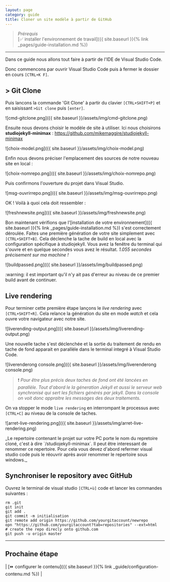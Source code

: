```yaml
---
layout: page 
category: guide
title: Cloner un site modèle à partir de GitHub
---
```


> _Prérequis_  
> [:white_check_mark: installer l'environnement de travail]({{ site.baseurl }}{% link _pages/guide-installation.md %})

---

Dans ce guide nous allons tout faire à partir de l'IDE de Visual Studio Code.

Donc commencons par ouvrir Visual Studio Code puis à fermer le dossier en cours `[CTRL+K F]`.

## > Git Clone

Puis lancons la commande 'Git Clone' à partir du clavier `[CTRL+SHIFT+P]` et en saisissant `>Git clone` puis `[enter]`.

![cmd-gitclone.png]({{ site.baseurl }}/assets/img/cmd-gitclone.png)

Ensuite nous devons choisir le modèle de site à utiliser. Ici nous choisirons **studiojekyll-minimax** : https://github.com/mikemaggire/studiojekyll-minimax

![choix-model.png]({{ site.baseurl }}/assets/img/choix-model.png)

Enfin nous devons préciser l'emplacement des sources de notre nouveau site en local :

![choix-nomrepo.png]({{ site.baseurl }}/assets/img/choix-nomrepo.png)

Puis confirmons l'ouverture du projet dans Visual Studio.

![msg-ouvrirrepo.png]({{ site.baseurl }}/assets/img/msg-ouvrirrepo.png)

OK ! Voilà à quoi cela doit ressembler :

![freshnewsite.png]({{ site.baseurl }}/assets/img/freshnewsite.png)

Bon maintenant vérifions que l'[installation de votre environnement]({{ site.baseurl }}{% link _pages/guide-installation.md %}) s'est correctement déroulée. Faites une première génération de votre site simplement avec `[CTRL+SHIFT+B]`. Cela déclenche la tache de build en local avec la configuration spécifique à studiojekyll. Vous avez la fenêtre du terminal qui s'ouvre et en quelque secondes vous avez le résultat. _1.055 secondes précisement sur ma machine !_

![buildpassed.png]({{ site.baseurl }}/assets/img/buildpassed.png)

<p class="message-yellow"> :warning: il est important qu'il n'y ait pas d'erreur au niveau de ce premier build avant de continuer. </p>

## Live rendering

Pour terminer cette première étape lançons le _live rendering_ avec `[CTRL+SHIFT+R]`. Cela relance la génération du site en mode _watch_ et cela ouvre votre navigateur avec notre site.

![liverending-output.png]({{ site.baseurl }}/assets/img/liverending-output.png)

Une nouvelle tache s'est déclenchée et la sortie du traitement de rendu en tache de fond  apparait en parallèle dans le terminal integré à Visual Studio Code.

![liverenderong console.png]({{ site.baseurl }}/assets/img/liverenderong console.png)

> :exclamation: _Pour être plus précis deux taches de fond ont été lancées en parallèle. Tout d'abord le la géneration Jekyll et aussi le serveur web synchronisé qui sert les fichiers générés par jekyll. Dans la console on voit donc appraitre les messages des deux traitements._

On va stopper le mode `live rendering` en interrompant le processus avec `[CTRL+C]` au niveau de la console de taches.

![arret-live-rendering.png]({{ site.baseurl }}/assets/img/arret-live-rendering.png)

<p class="message"> _Le repertoire contenant le projet sur votre PC porte le nom du repretoire cloné, c'est à dire `/studiojekyll-minimax`. Il peut être interessant de renommer ce repertoire. Pour cela vous devez d'abord refermer visual studio code puis le réouvrir après avoir renommer le repertoire sous windows._ </p>

## Synchroniser le repository avec GitHub

Ouvrez le terminal de visual studio `[CTRL+ù]` code et lancer les commandes suivantes :

```
rm .git
git init
git add .
git commit -m initialisation
git remote add origin https://github.com/yourgitaccount/newrepo
opn "https://github.com/yourgitaccount?tab=repositories" --ext=html
# create the repo direcly onto github.com
git push -u origin master

```

---

## Prochaine étape

| [:fast_forward: configurer le contenu]({{ site.baseurl }}{% link _guide/configuration-contenu.md %}) |
